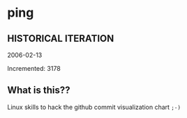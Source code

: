 # ping

## HISTORICAL ITERATION
2006-02-13

Incremented: 3178

## What is this?? 
Linux skills to hack the github commit visualization chart `;-)`
